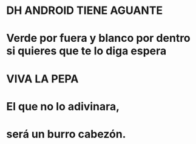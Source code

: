 # DH ANDROID TIENE AGUANTE
# Verde por fuera y blanco por dentro si quieres que te lo diga espera
# VIVA LA PEPA
# El que no lo adivinara,
# será un burro cabezón.
